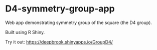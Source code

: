 # D4-symmetry-group-app

Web app demonstrating symmetry group of the square (the D4 group). 

Built using R Shiny. 

Try it out: https://deepbrook.shinyapps.io/GroupD4/
